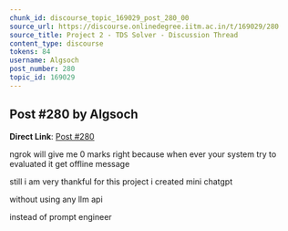 ```yaml
---
chunk_id: discourse_topic_169029_post_280_00
source_url: https://discourse.onlinedegree.iitm.ac.in/t/169029/280
source_title: Project 2 - TDS Solver - Discussion Thread
content_type: discourse
tokens: 84
username: Algsoch
post_number: 280
topic_id: 169029
---
```


## Post #280 by Algsoch

**Direct Link**: [Post #280](https://discourse.onlinedegree.iitm.ac.in/t/169029/280)

ngrok will give me 0 marks right because when ever your system try to evaluated it get offline message

still i am very thankful for this project i created mini chatgpt

without using any llm api

instead of prompt engineer
